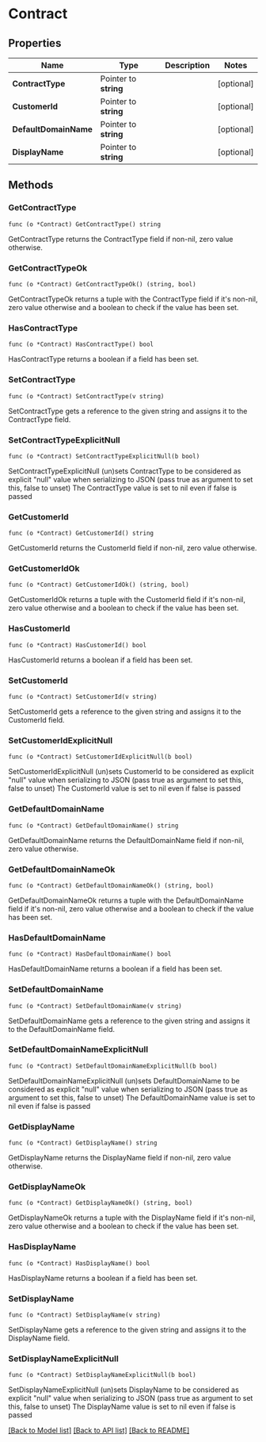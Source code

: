 # Contract

## Properties

Name | Type | Description | Notes
------------ | ------------- | ------------- | -------------
**ContractType** | Pointer to **string** |  | [optional] 
**CustomerId** | Pointer to **string** |  | [optional] 
**DefaultDomainName** | Pointer to **string** |  | [optional] 
**DisplayName** | Pointer to **string** |  | [optional] 

## Methods

### GetContractType

`func (o *Contract) GetContractType() string`

GetContractType returns the ContractType field if non-nil, zero value otherwise.

### GetContractTypeOk

`func (o *Contract) GetContractTypeOk() (string, bool)`

GetContractTypeOk returns a tuple with the ContractType field if it's non-nil, zero value otherwise
and a boolean to check if the value has been set.

### HasContractType

`func (o *Contract) HasContractType() bool`

HasContractType returns a boolean if a field has been set.

### SetContractType

`func (o *Contract) SetContractType(v string)`

SetContractType gets a reference to the given string and assigns it to the ContractType field.

### SetContractTypeExplicitNull

`func (o *Contract) SetContractTypeExplicitNull(b bool)`

SetContractTypeExplicitNull (un)sets ContractType to be considered as explicit "null" value
when serializing to JSON (pass true as argument to set this, false to unset)
The ContractType value is set to nil even if false is passed
### GetCustomerId

`func (o *Contract) GetCustomerId() string`

GetCustomerId returns the CustomerId field if non-nil, zero value otherwise.

### GetCustomerIdOk

`func (o *Contract) GetCustomerIdOk() (string, bool)`

GetCustomerIdOk returns a tuple with the CustomerId field if it's non-nil, zero value otherwise
and a boolean to check if the value has been set.

### HasCustomerId

`func (o *Contract) HasCustomerId() bool`

HasCustomerId returns a boolean if a field has been set.

### SetCustomerId

`func (o *Contract) SetCustomerId(v string)`

SetCustomerId gets a reference to the given string and assigns it to the CustomerId field.

### SetCustomerIdExplicitNull

`func (o *Contract) SetCustomerIdExplicitNull(b bool)`

SetCustomerIdExplicitNull (un)sets CustomerId to be considered as explicit "null" value
when serializing to JSON (pass true as argument to set this, false to unset)
The CustomerId value is set to nil even if false is passed
### GetDefaultDomainName

`func (o *Contract) GetDefaultDomainName() string`

GetDefaultDomainName returns the DefaultDomainName field if non-nil, zero value otherwise.

### GetDefaultDomainNameOk

`func (o *Contract) GetDefaultDomainNameOk() (string, bool)`

GetDefaultDomainNameOk returns a tuple with the DefaultDomainName field if it's non-nil, zero value otherwise
and a boolean to check if the value has been set.

### HasDefaultDomainName

`func (o *Contract) HasDefaultDomainName() bool`

HasDefaultDomainName returns a boolean if a field has been set.

### SetDefaultDomainName

`func (o *Contract) SetDefaultDomainName(v string)`

SetDefaultDomainName gets a reference to the given string and assigns it to the DefaultDomainName field.

### SetDefaultDomainNameExplicitNull

`func (o *Contract) SetDefaultDomainNameExplicitNull(b bool)`

SetDefaultDomainNameExplicitNull (un)sets DefaultDomainName to be considered as explicit "null" value
when serializing to JSON (pass true as argument to set this, false to unset)
The DefaultDomainName value is set to nil even if false is passed
### GetDisplayName

`func (o *Contract) GetDisplayName() string`

GetDisplayName returns the DisplayName field if non-nil, zero value otherwise.

### GetDisplayNameOk

`func (o *Contract) GetDisplayNameOk() (string, bool)`

GetDisplayNameOk returns a tuple with the DisplayName field if it's non-nil, zero value otherwise
and a boolean to check if the value has been set.

### HasDisplayName

`func (o *Contract) HasDisplayName() bool`

HasDisplayName returns a boolean if a field has been set.

### SetDisplayName

`func (o *Contract) SetDisplayName(v string)`

SetDisplayName gets a reference to the given string and assigns it to the DisplayName field.

### SetDisplayNameExplicitNull

`func (o *Contract) SetDisplayNameExplicitNull(b bool)`

SetDisplayNameExplicitNull (un)sets DisplayName to be considered as explicit "null" value
when serializing to JSON (pass true as argument to set this, false to unset)
The DisplayName value is set to nil even if false is passed

[[Back to Model list]](../README.md#documentation-for-models) [[Back to API list]](../README.md#documentation-for-api-endpoints) [[Back to README]](../README.md)


